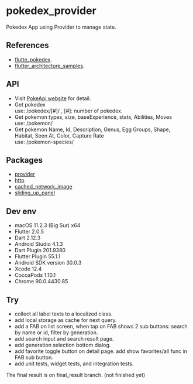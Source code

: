 # pokedex_provider

Pokedex App using Provider to manage state.

## References

 - [flutte_pokedex](https://github.com/TheAlphamerc/flutter_pokedex).
 - [flutter_architecture_samples](https://github.com/brianegan/flutter_architecture_samples/tree/master/change_notifier_provider).

## API

 - Visit [PokeApi website](https://pokeapi.co/) for detail.
 - Get pokedex <br/>
   use: /pokedex/[#]/ , [#]: number of pokedex.
 - Get pokemon types, size, baseExperience, stats, Abilities, Moves <br/>
   use: /pokemon/
 - Get pokemon Name, Id, Description, Genus, Egg Groups, Shape, Habitat, Seen At, Color, Capture Rate <br/>
   use: /pokemon-species/

## Packages

 - [provider](https://pub.dev/packages/provider)
 - [http](https://pub.dev/packages/http)
 - [cached_network_image](https://pub.dev/packages/cached_network_image)
 - [sliding_up_panel](https://pub.dev/packages/sliding_up_panel)

## Dev env

 - macOS 11.2.3 (Big Sur) x64
 - Flutter 2.0.5
 - Dart 2.12.3
 - Android Studio 4.1.3
 - Dart Plugin 201.9380
 - Flutter Plugin 55.1.1
 - Android SDK version 30.0.3
 - Xcode 12.4
 - CocoaPods 1.10.1
 - Chrome 90.0.4430.85

## Try

 - collect all label texts to a localized class.
 - add local storage as cache for next query.
 - add a FAB on list screen, when tap on FAB shows 2 sub buttons: search by name or id, filter by generation.
 - add search input and search result page.
 - add generation selection bottom dialog.
 - add favorite toggle button on detail page. add show favorites/all func in FAB sub button.
 - add unit tests, widget tests, and integration tests.


  The final result is on final_result branch. (not finished yet)
